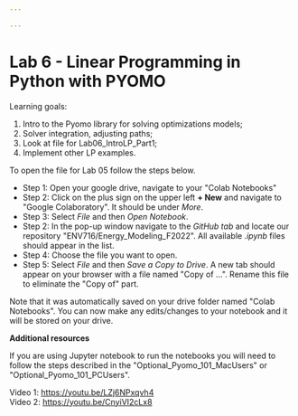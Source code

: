 ```yaml
---

---
```


# Lab 6 - Linear Programming in Python with PYOMO

Learning goals:

1. Intro to the Pyomo library for solving optimizations models;
2. Solver integration, adjusting paths;
3. Look at file for Lab06_IntroLP_Part1;
4. Implement other LP examples.

To open the file for Lab 05 follow the steps below.

* Step 1: Open your google drive, navigate to your "Colab Notebooks" <br>
* Step 2: Click on the plus sign on the upper left **+ New** and navigate to "Google Colaboratory". It should be under *More*. <br>
* Step 3: Select *File* and then *Open Notebook*. <br>
* Step 2: In the pop-up window navigate to the *GitHub tab* and locate our repository "ENV716/Energy_Modeling_F2022". All available *.ipynb* files should appear in the list. <br>
* Step 4: Choose the file you want to open.
* Step 5: Select *File* and then *Save a Copy to Drive*. A new tab should appear on your browser with a file named "Copy of ...". Rename this file to eliminate the "Copy of" part. <br>

Note that it was automatically saved on your drive folder named "Colab Notebooks". You can now make any edits/changes to your notebook and it will be stored on your drive. <br>

**Additional resources**

If you are using Jupyter notebook to run the notebooks you will need to follow the steps described in the "Optional_Pyomo_101_MacUsers" or "Optional_Pyomo_101_PCUsers".

Video 1: https://youtu.be/LZj6NPxqvh4 <br>
Video 2: https://youtu.be/CnyiVI2cLx8

